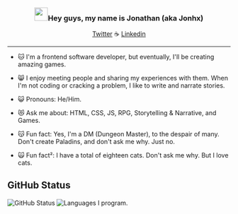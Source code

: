 <h3 align="center"><img src = "https://raw.githubusercontent.com/MartinHeinz/MartinHeinz/master/wave.gif" width = 30px>Hey guys, my name is Jonathan (aka Jonhx)</h3>

<p align="center">
  <a href="https://twitter.com/Jonhx00">Twitter</a> ☕
  <a href="https://www.linkedin.com/in/jonhx-zero/">Linkedin</a>
</p>

---

- 🐱 I'm a frontend software developer, but eventually, I'll be creating amazing games.

- 😸 I enjoy meeting people and sharing my experiences with them. When I'm not coding or cracking a problem, I like to write and narrate stories.

- 😺 Pronouns: He/Him.

- 😻 Ask me about: HTML, CSS, JS, RPG, Storytelling & Narrative, and Games.

- 😽 Fun fact: Yes, I'm a DM (Dungeon Master), to the despair of many. Don't create Paladins, and don't ask me why. Just no.
  
- 🙀 Fun fact²: I have a total of eighteen cats. Don't ask me why. But I love cats.

 ##  GitHub Status
 
 <div>
   <img align="center" src="https://github-readme-stats.vercel.app/api?username=jonathanmartins&show_icons=true" alt="GitHub Status"/>
   
  <img align="center" src="https://github-readme-stats.vercel.app/api/top-langs?username=jonathanmartins&langs_count=10&show_icons=true&locale=en&layout=compact&theme=light" alt="Languages I program."/>
</div>
